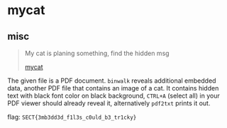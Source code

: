 # mycat

## misc

> My cat is planing something, find the hidden msg
>
> [mycat](mycat)

The given file is a PDF document. `binwalk` reveals additional embedded data, another PDF file that contains an image of a cat. It contains hidden text with black font color on black background, `CTRL+A` (select all) in your PDF viewer should already reveal it, alternatively `pdf2txt` prints it out.

flag: `SECT{3mb3dd3d_f1l3s_c0uld_b3_tr1cky}`